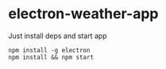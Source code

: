 # electron-weather-app

Just install deps and start app

```
npm install -g electron
npm install && npm start
```
